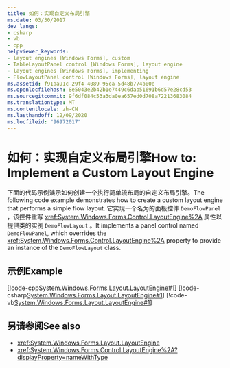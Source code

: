 ```yaml
---
title: 如何：实现自定义布局引擎
ms.date: 03/30/2017
dev_langs:
- csharp
- vb
- cpp
helpviewer_keywords:
- layout engines [Windows Forms], custom
- TableLayoutPanel control [Windows Forms], layout engine
- layout engines [Windows Forms], implementing
- FlowLayoutPanel control [Windows Forms], layout engine
ms.assetid: f91aa91c-29f4-4089-95ca-5d48b774b00e
ms.openlocfilehash: 8e5043e2b42b1e7449c6dab51691b6d57e28cd53
ms.sourcegitcommit: 9f6df084c53a3da0ea657ed0d708a72213683084
ms.translationtype: MT
ms.contentlocale: zh-CN
ms.lasthandoff: 12/09/2020
ms.locfileid: "96972017"
---
```

# <a name="how-to-implement-a-custom-layout-engine"></a><span data-ttu-id="058d6-102">如何：实现自定义布局引擎</span><span class="sxs-lookup"><span data-stu-id="058d6-102">How to: Implement a Custom Layout Engine</span></span>
<span data-ttu-id="058d6-103">下面的代码示例演示如何创建一个执行简单流布局的自定义布局引擎。</span><span class="sxs-lookup"><span data-stu-id="058d6-103">The following code example demonstrates how to create a custom layout engine that performs a simple flow layout.</span></span> <span data-ttu-id="058d6-104">它实现一个名为的面板控件 `DemoFlowPanel` ，该控件重写 <xref:System.Windows.Forms.Control.LayoutEngine%2A> 属性以提供类的实例 `DemoFlowLayout` 。</span><span class="sxs-lookup"><span data-stu-id="058d6-104">It implements a panel control named `DemoFlowPanel`, which overrides the <xref:System.Windows.Forms.Control.LayoutEngine%2A> property to provide an instance of the `DemoFlowLayout` class.</span></span>  
  
## <a name="example"></a><span data-ttu-id="058d6-105">示例</span><span class="sxs-lookup"><span data-stu-id="058d6-105">Example</span></span>  
 [!code-cpp[System.Windows.Forms.Layout.LayoutEngine#1](~/samples/snippets/cpp/VS_Snippets_Winforms/System.Windows.Forms.Layout.LayoutEngine/cpp/DemoFlowLayout.cpp#1)]
 [!code-csharp[System.Windows.Forms.Layout.LayoutEngine#1](~/samples/snippets/csharp/VS_Snippets_Winforms/System.Windows.Forms.Layout.LayoutEngine/CS/DemoFlowLayout.cs#1)]
 [!code-vb[System.Windows.Forms.Layout.LayoutEngine#1](~/samples/snippets/visualbasic/VS_Snippets_Winforms/System.Windows.Forms.Layout.LayoutEngine/VB/DemoFlowLayout.vb#1)]  
  
## <a name="see-also"></a><span data-ttu-id="058d6-106">另请参阅</span><span class="sxs-lookup"><span data-stu-id="058d6-106">See also</span></span>

- <xref:System.Windows.Forms.Layout.LayoutEngine>
- <xref:System.Windows.Forms.Control.LayoutEngine%2A?displayProperty=nameWithType>
